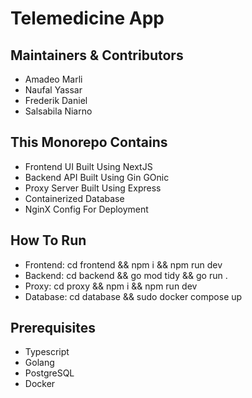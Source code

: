 # Telemedicine App

## Maintainers & Contributors

- Amadeo Marli
- Naufal Yassar
- Frederik Daniel 
- Salsabila Niarno

## This Monorepo Contains

- Frontend UI Built Using NextJS
- Backend API Built Using Gin GOnic
- Proxy Server Built Using Express
- Containerized Database
- NginX Config For Deployment

## How To Run

- Frontend: cd frontend && npm i && npm run dev
- Backend: cd backend && go mod tidy && go run .
- Proxy: cd proxy && npm i && npm run dev
- Database: cd database && sudo docker compose up

## Prerequisites

- Typescript
- Golang
- PostgreSQL
- Docker